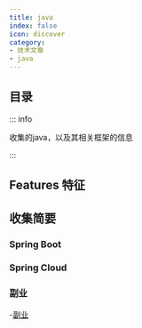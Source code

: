 ```yaml
---
title: java
index: false
icon: discover
category:
- 技术文章
- java
---
```


## 目录

::: info

收集的java，以及其相关框架的信息

:::

## Features 特征

## 收集简要

### Spring Boot

### Spring Cloud

### 副业

-[副业](https://howto-make-more-money-easychen.vercel.app)







